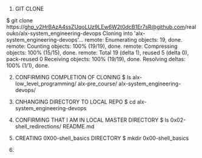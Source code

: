 


1. GIT CLONE


$ git clone https://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@github.com/realouko/alx-system_engineering-devops
Cloning into 'alx-system_engineering-devops'...
remote: Enumerating objects: 19, done.
remote: Counting objects: 100% (19/19), done.
remote: Compressing objects: 100% (15/15), done.
remote: Total 19 (delta 1), reused 5 (delta 0), pack-reused 0
Receiving objects: 100% (19/19), done.
Resolving deltas: 100% (1/1), done.


2. CONFIRMING COMPLETION OF CLONING
$ ls
alx-low_level_programming/  alx-pre_course/  alx-system_engineering-devops/



3. CNHANGING DIRECTORY TO LOCAL REPO
$ cd alx-system_engineering-devops


4. CONFIRMING THAT I AM IN LOCAL MASTER DIRECTORY
$ ls
0x02-shell_redirections/  README.md


5. CREATING 0X00-shell_basics DIRECTORY
$ mkdir 0x00-shell_basics



6. 


